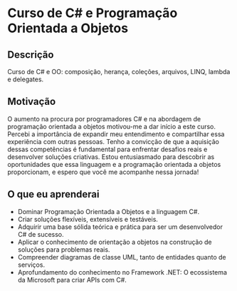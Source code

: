 # Curso de C# e Programação Orientada a Objetos

## Descrição
Curso de C# e OO: composição, herança, coleções, arquivos, LINQ, lambda e delegates.

## Motivação
O aumento na procura por programadores C# e na abordagem de programação orientada a objetos motivou-me a dar início a este curso. Percebi a importância de expandir meu entendimento e compartilhar essa experiência com outras pessoas. Tenho a convicção de que a aquisição dessas competências é fundamental para enfrentar desafios reais e desenvolver soluções criativas. Estou entusiasmado para descobrir as oportunidades que essa linguagem e a programação orientada a objetos proporcionam, e espero que você me acompanhe nessa jornada!

## O que eu aprenderai
- Dominar Programação Orientada a Objetos e a linguagem C#.
- Criar soluções flexíveis, extensíveis e testáveis.
- Adquirir uma base sólida teórica e prática para ser um desenvolvedor C# de sucesso.
- Aplicar o conhecimento de orientação a objetos na construção de soluções para problemas reais.
- Compreender diagramas de classe UML, tanto de entidades quanto de serviços.
- Aprofundamento do conhecimento no Framework .NET: O ecossistema da Microsoft para criar APIs com C#.
